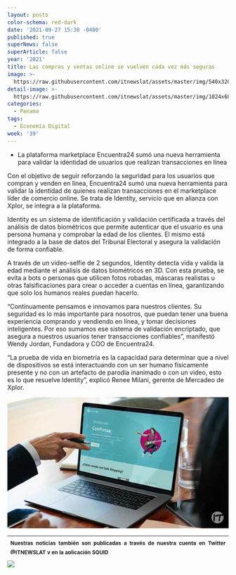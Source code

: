 ```yaml
---
layout: posts
color-schema: red-dark
date: '2021-09-27 15:30 -0400'
published: true
superNews: false
superArticle: false
year: '2021'
title: Las compras y ventas online se vuelven cada vez más seguras
image: >-
  https://raw.githubusercontent.com/itnewslat/assets/master/img/540x320/Compras-OnLine-Panama-p.jpg
detail-image: >-
  https://raw.githubusercontent.com/itnewslat/assets/master/img/1024x680/Compras-OnLine-Panama-g.jpg
categories:
  - Panama
tags:
  - Economía Digital
week: '39'
---
```

- La plataforma marketplace Encuentra24 sumó una nueva herramienta para validar la identidad de usuarios que realizan transacciones en línea

Con el objetivo de seguir reforzando la seguridad para los usuarios que compran y venden en línea, Encuentra24 sumó una nueva herramienta para validar la identidad de quienes realizan transacciones en el marketplace líder de comercio online. Se trata de Identity, servicio que en alianza con Xplor, se integra a la plataforma. 

Identity es un sistema de identificación y validación certificada a través del análisis de datos biométricos que permite autenticar que el usuario es una persona humana y comprobar la edad de los clientes. El mismo está integrado a la base de datos del Tribunal Electoral y asegura la validación de forma confiable. 

A través de un video-selfie de 2 segundos, Identity detecta vida y valida la edad mediante el análisis de datos biométricos en 3D. Con esta prueba, se evita a bots o personas que utilicen fotos robadas, máscaras realistas u otras falsificaciones para crear o acceder a cuentas en línea, garantizando que solo los humanos reales puedan hacerlo. 

“Continuamente pensamos e innovamos para nuestros clientes. Su seguridad es lo más importante para nosotros, que puedan tener una buena experiencia comprando y vendiendo en línea, y tomar decisiones inteligentes. Por eso sumamos ese sistema de validación encriptado, que asegura a nuestros usuarios tener transacciones confiables”, manifestó Wendy Jordan, Fundadora y COO de Encuentra24. 

“La prueba de vida en biometría es la capacidad para determinar que a nivel de dispositivos se está interactuando con un ser humano físicamente presente y no con un artefacto de parodia inanimado o con un video, esto es lo que resuelve Identity”, explicó Renee Milani, gerente de Mercadeo de Xplor. 

![](https://raw.githubusercontent.com/itnewslat/assets/master/img/540x320/Compras-OnLine-Panama-p.jpg)


<table style="height: 42px;" width="569">
<tbody>
<tr>
<td style="text-align: justify;"><sub><strong>Nuestras noticias también son publicadas a través de nuestra cuenta en Twitter <a href="https://twitter.com/itnewslat?lang=es">@ITNEWSLAT</a> y en la aplicación <a href="https://squidapp.co/en/">SQUID</a></strong></sub></td>
</tr>
</tbody>
</table>

<img src="https://tracker.metricool.com/c3po.jpg?hash=56f88a41e39ab42c063cc51676587a04"/>